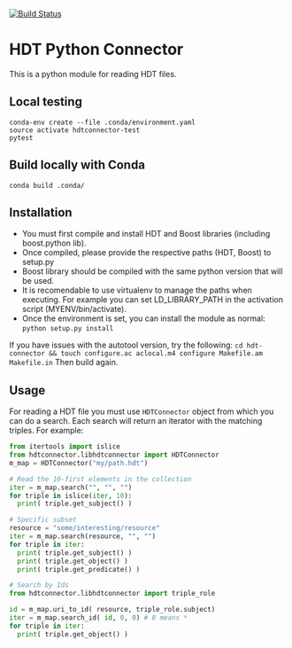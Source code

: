 [![Build Status](https://travis-ci.org/ptorrestr/hdt-connector.svg?branch=master)](https://travis-ci.org/ptorrestr/hdt-connector)

HDT Python Connector
=============

This is a python module for reading HDT files.

## Local testing

```
conda-env create --file .conda/environment.yaml
source activate hdtconnector-test
pytest
```

## Build locally with Conda
```
conda build .conda/
```


Installation
------------

* You must first compile and install HDT and Boost libraries (including boost.python lib).
* Once compiled, please provide the respective paths (HDT, Boost) to setup.py
* Boost library should be compiled with the same python version that will be used.
* It is recomendable to use virtualenv to manage the paths when executing. For example you can set LD\_LIBRARY\_PATH in the activation script (MYENV/bin/activate).
* Once the environment is set, you can install the module as normal: ``python setup.py install``

If you have issues with the autotool version, try the following:
``cd hdt-connector && touch configure.ac aclocal.m4 configure Makefile.am Makefile.in``
Then build again.

Usage
-----

For reading a HDT file you must use `HDTConnector` object from which you can do a search. Each search will return an iterator with the matching triples. For example:

```python
from itertools import islice
from hdtconnector.libhdtconnector import HDTConnector
m_map = HDTConnector("my/path.hdt")

# Read the 10-first elements in the collection
iter = m_map.search("", "", "")
for triple in islice(iter, 10):
  print( triple.get_subject() )

# Specific subset
resource = "some/interesting/resource"
iter = m_map.search(resource, "", "")
for triple in iter:
  print( triple.get_subject() )
  print( triple.get_object() )
  print( triple.get_predicate() )

# Search by Ids
from hdtconnector.libhdtconnector import triple_role

id = m_map.uri_to_id( resource, triple_role.subject)
iter = m_map.search_id( id, 0, 0) # 0 means *
for triple in iter:
  print( triple.get_object() )

```
